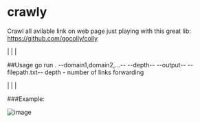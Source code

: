 # crawly
Crawl all avilable link on web page
just playing with this great lib: https://github.com/gocolly/colly

|
|
|

##Usage
go run . --domain1,domain2,...-- --depth--  --output--  --filepath.txt--
depth - number of links forwarding

|
|
|

###Example:

![image](https://github.com/user-attachments/assets/ac7e7598-6b49-4d36-bdf7-6d45cfc8d005)
